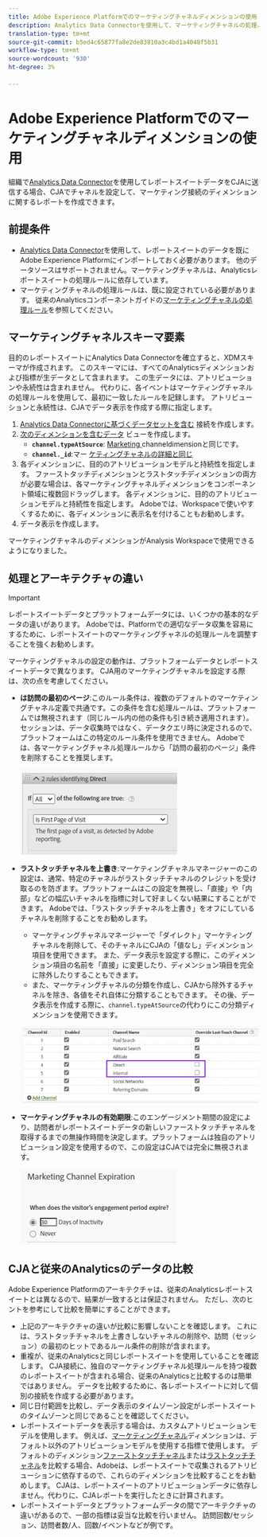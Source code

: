```yaml
---
title: Adobe Experience Platformでのマーケティングチャネルディメンションの使用
description: Analytics Data Connectorを使用して、マーケティングチャネルの処理ルールをAdobe Experience Platformに取り込みます。
translation-type: tm+mt
source-git-commit: b5ed4c65877fa8e2de83810a3c4bd1a4048f5b31
workflow-type: tm+mt
source-wordcount: '930'
ht-degree: 3%

---
```



# Adobe Experience Platformでのマーケティングチャネルディメンションの使用

組織で[Analytics Data Connector](https://docs.adobe.com/content/help/ja-JP/experience-platform/sources/connectors/adobe-applications/analytics.html)を使用してレポートスイートデータをCJAに送信する場合、CJAでチャネルを設定して、マーケティング接続のディメンションに関するレポートを作成できます。

## 前提条件

* [Analytics Data Connector](https://docs.adobe.com/content/help/en/experience-platform/sources/connectors/adobe-applications/analytics.html)を使用して、レポートスイートのデータを既にAdobe Experience Platformにインポートしておく必要があります。 他のデータソースはサポートされません。マーケティングチャネルは、Analyticsレポートスイートの処理ルールに依存しています。
* マーケティングチャネルの処理ルールは、既に設定されている必要があります。 従来のAnalyticsコンポーネントガイドの[マーケティングチャネルの処理ルール](https://docs.adobe.com/content/help/ja-JP/analytics/components/marketing-channels/c-rules.html)を参照してください。

## マーケティングチャネルスキーマ要素

目的のレポートスイートにAnalytics Data Connectorを確立すると、XDMスキーマが作成されます。 このスキーマには、すべてのAnalyticsディメンションおよび指標が生データとして含まれます。 この生データには、アトリビューションや永続性は含まれません。 代わりに、各イベントはマーケティングチャネルの処理ルールを使用して、最初に一致したルールを記録します。 アトリビューションと永続性は、CJAでデータ表示を作成する際に指定します。

1. [Analytics Data Connectorに基づくデータセットを含む](/help/connections/create-connection.md) 接続を作成します。
2. [次のディメンションを含むデータ](/help/data-views/create-dataview.md) ビューを作成します。
   * **`channel.typeAtSource`**: [Marketing ](https://docs.adobe.com/content/help/en/analytics/components/dimensions/marketing-channel.html) channeldimensionと同じです。
   * **`channel._id`**:マー [ケティングチャネルの詳細と同じ](https://docs.adobe.com/content/help/en/analytics/components/dimensions/marketing-detail.html)
3. 各ディメンションに、目的のアトリビューションモデルと持続性を指定します。 ファーストタッチディメンションとラストタッチディメンションの両方が必要な場合は、各マーケティングチャネルディメンションをコンポーネント領域に複数回ドラッグします。 各ディメンションに、目的のアトリビューションモデルと持続性を指定します。 Adobeでは、Workspaceで使いやすくするために、各ディメンションに表示名を付けることもお勧めします。
4. データ表示を作成します。

マーケティングチャネルのディメンションがAnalysis Workspaceで使用できるようになりました。

## 処理とアーキテクチャの違い

>[!IMPORTANT]
>
>レポートスイートデータとプラットフォームデータには、いくつかの基本的なデータの違いがあります。 Adobeでは、Platformでの適切なデータ収集を容易にするために、レポートスイートのマーケティングチャネルの処理ルールを調整することを強くお勧めします。

マーケティングチャネルの設定の動作は、プラットフォームデータとレポートスイートデータで異なります。 CJA用のマーケティングチャネルを設定する際は、次の点を考慮してください。

* **は訪問の最初のページ**:このルール条件は、複数のデフォルトのマーケティングチャネル定義で共通です。この条件を含む処理ルールは、プラットフォームでは無視されます（同じルール内の他の条件も引き続き適用されます）。 セッションは、データ収集時ではなく、データクエリ時に決定されるので、プラットフォームはこの特定のルール条件を使用できません。 Adobeでは、各マーケティングチャネル処理ルールから「訪問の最初のページ」条件を削除することを推奨します。

   ![訪問の最初のページ](assets/first-page-of-visit.png)

* **ラストタッチチャネルを上書き**:マーケティングチャネルマネージャーのこの設定は、通常、特定のチャネルがラストタッチチャネルのクレジットを受け取るのを防ぎます。プラットフォームはこの設定を無視し、「直接」や「内部」などの幅広いチャネルを指標に対して好ましくない結果にすることができます。 Adobeでは、「ラストタッチチャネルを上書き」をオフにしているチャネルを削除することをお勧めします。
   * マーケティングチャネルマネージャーで「ダイレクト」マーケティングチャネルを削除して、そのチャネルにCJAの「値なし」ディメンション項目を使用できます。 また、データ表示を設定する際に、このディメンション項目の名前を「直接」に変更したり、ディメンション項目を完全に除外したりすることもできます。
   * また、マーケティングチャネルの分類を作成し、CJAから除外するチャネルを除き、各値をそれ自体に分類することもできます。 その後、データ表示を作成する際に、`channel.typeAtSource`の代わりにこの分類ディメンションを使用できます。

   ![ラストタッチチャネルの上書き](assets/override-last-touch-channel.png)

* **マーケティングチャネルの有効期限**:このエンゲージメント期間の設定により、訪問者がレポートスイートデータの新しいファーストタッチチャネルを取得するまでの無操作時間を決定します。プラットフォームは独自のアトリビューション設定を使用するので、この設定はCJAでは完全に無視されます。

   ![マーケティングチャネルの有効期限](assets/marketing-channel-expiration.png)

## CJAと従来のAnalyticsのデータの比較

Adobe Experience Platformのアーキテクチャは、従来のAnalyticsレポートスイートとは異なるので、結果が一致するとは保証されません。 ただし、次のヒントを参考にして比較を簡単にすることができます。

* 上記のアーキテクチャの違いが比較に影響しないことを確認します。 これには、ラストタッチチャネルを上書きしないチャネルの削除や、訪問（セッション）の最初のヒットであるルール条件の削除が含まれます。
* 重複が、従来のAnalyticsと同じレポートスイートを使用していることを確認します。 CJA接続に、独自のマーケティングチャネル処理ルールを持つ複数のレポートスイートが含まれる場合、従来のAnalyticsと比較するのは簡単ではありません。 データを比較するために、各レポートスイートに対して個別の接続を作成する必要があります。
* 同じ日付範囲を比較し、データ表示のタイムゾーン設定がレポートスイートのタイムゾーンと同じであることを確認してください。
* レポートスイートデータを表示する場合は、カスタムアトリビューションモデルを使用します。 例えば、[マーケティングチャネル](https://experienceleague.adobe.com/docs/analytics/components/dimensions/marketing-channel.html)ディメンションは、デフォルト以外のアトリビューションモデルを使用する指標で使用します。 デフォルトのディメンション[ファーストタッチチャネル](https://experienceleague.adobe.com/docs/analytics/components/dimensions/first-touch-channel.html)または[ラストタッチチャネル](https://experienceleague.adobe.com/docs/analytics/components/dimensions/last-touch-channel.html)を比較する場合、Adobeは、レポートスイートで収集されるアトリビューションに依存するので、これらのディメンションを比較することをお勧めします。 CJAは、レポートスイートのアトリビューションデータに依存しません。代わりに、CJAレポートを実行したときに計算されます。
* レポートスイートデータとプラットフォームデータの間でアーキテクチャの違いがあるので、一部の指標は妥当な比較を行いません。 訪問回数/セッション、訪問者数/人、回数/イベントなどが例です。

